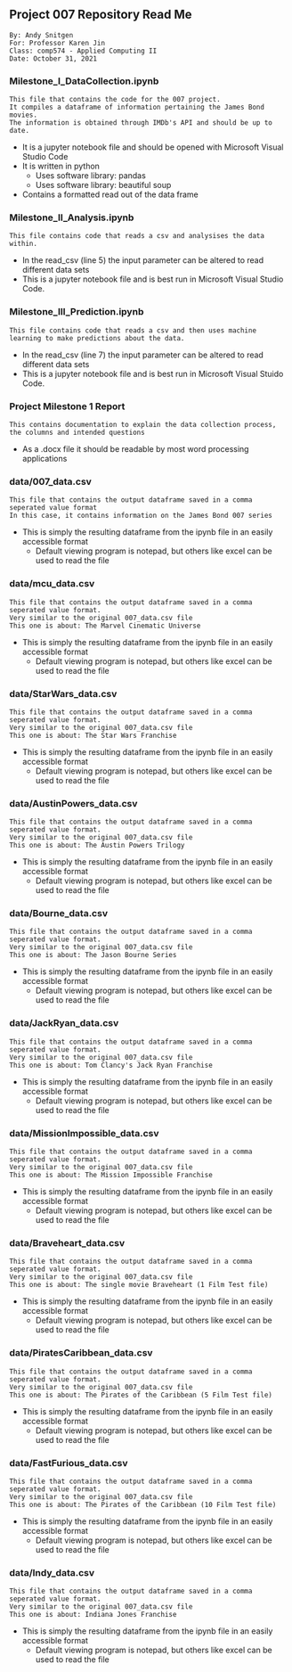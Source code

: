 ## Project 007 Repository Read Me
```
By: Andy Snitgen
For: Professor Karen Jin
Class: comp574 - Applied Computing II
Date: October 31, 2021
```

### Milestone_I_DataCollection.ipynb
```
This file that contains the code for the 007 project.
It compiles a dataframe of information pertaining the James Bond movies.
The information is obtained through IMDb's API and should be up to date.
```
* It is a jupyter notebook file and should be opened with Microsoft Visual Studio Code
* It is written in python
  * Uses software library: pandas
  * Uses software library: beautiful soup
* Contains a formatted read out of the data frame

### Milestone_II_Analysis.ipynb
```
This file contains code that reads a csv and analysises the data within.
```
* In the read_csv (line 5) the input parameter can be altered to read different data sets
* This is a jupyter notebook file and is best run in Microsoft Visual Studio Code.

### Milestone_III_Prediction.ipynb
```
This file contains code that reads a csv and then uses machine learning to make predictions about the data.
```
* In the read_csv (line 7) the input parameter can be altered to read different data sets
* This is a jupyter notebook file and is best run in Microsoft Visual Stuido Code.

### Project Milestone 1 Report
```
This contains documentation to explain the data collection process, the columns and intended questions
```
* As a .docx file it should be readable by most word processing applications

### data/007_data.csv
```
This file that contains the output dataframe saved in a comma seperated value format
In this case, it contains information on the James Bond 007 series
```
* This is simply the resulting dataframe from the ipynb file in an easily accessible format
  * Default viewing program is notepad, but others like excel can be used to read the file

### data/mcu_data.csv
```
This file that contains the output dataframe saved in a comma seperated value format.
Very similar to the original 007_data.csv file
This one is about: The Marvel Cinematic Universe
```
* This is simply the resulting dataframe from the ipynb file in an easily accessible format
  * Default viewing program is notepad, but others like excel can be used to read the file

### data/StarWars_data.csv
```
This file that contains the output dataframe saved in a comma seperated value format.
Very similar to the original 007_data.csv file
This one is about: The Star Wars Franchise
```
* This is simply the resulting dataframe from the ipynb file in an easily accessible format
  * Default viewing program is notepad, but others like excel can be used to read the file

### data/AustinPowers_data.csv
```
This file that contains the output dataframe saved in a comma seperated value format.
Very similar to the original 007_data.csv file
This one is about: The Austin Powers Trilogy
```
* This is simply the resulting dataframe from the ipynb file in an easily accessible format
  * Default viewing program is notepad, but others like excel can be used to read the file

### data/Bourne_data.csv
```
This file that contains the output dataframe saved in a comma seperated value format.
Very similar to the original 007_data.csv file
This one is about: The Jason Bourne Series
```
* This is simply the resulting dataframe from the ipynb file in an easily accessible format
  * Default viewing program is notepad, but others like excel can be used to read the file

### data/JackRyan_data.csv
```
This file that contains the output dataframe saved in a comma seperated value format.
Very similar to the original 007_data.csv file
This one is about: Tom Clancy's Jack Ryan Franchise
```
* This is simply the resulting dataframe from the ipynb file in an easily accessible format
  * Default viewing program is notepad, but others like excel can be used to read the file

### data/MissionImpossible_data.csv
```
This file that contains the output dataframe saved in a comma seperated value format.
Very similar to the original 007_data.csv file
This one is about: The Mission Impossible Franchise
```
* This is simply the resulting dataframe from the ipynb file in an easily accessible format
  * Default viewing program is notepad, but others like excel can be used to read the file

### data/Braveheart_data.csv
```
This file that contains the output dataframe saved in a comma seperated value format.
Very similar to the original 007_data.csv file
This one is about: The single movie Braveheart (1 Film Test file)
```
* This is simply the resulting dataframe from the ipynb file in an easily accessible format
  * Default viewing program is notepad, but others like excel can be used to read the file

### data/PiratesCaribbean_data.csv
```
This file that contains the output dataframe saved in a comma seperated value format.
Very similar to the original 007_data.csv file
This one is about: The Pirates of the Caribbean (5 Film Test file)
```
* This is simply the resulting dataframe from the ipynb file in an easily accessible format
  * Default viewing program is notepad, but others like excel can be used to read the file

### data/FastFurious_data.csv
```
This file that contains the output dataframe saved in a comma seperated value format.
Very similar to the original 007_data.csv file
This one is about: The Pirates of the Caribbean (10 Film Test file)
```
* This is simply the resulting dataframe from the ipynb file in an easily accessible format
  * Default viewing program is notepad, but others like excel can be used to read the file

### data/Indy_data.csv
```
This file that contains the output dataframe saved in a comma seperated value format.
Very similar to the original 007_data.csv file
This one is about: Indiana Jones Franchise
```
* This is simply the resulting dataframe from the ipynb file in an easily accessible format
  * Default viewing program is notepad, but others like excel can be used to read the file